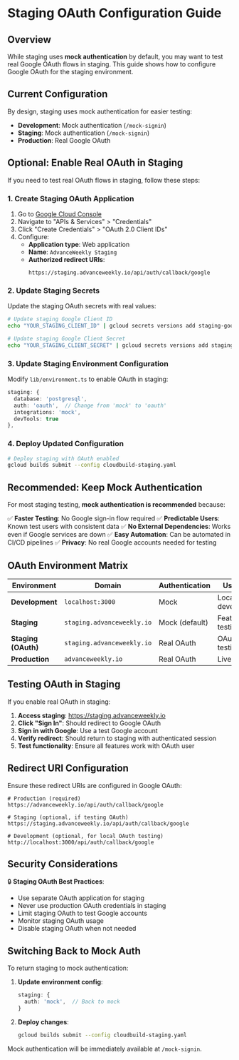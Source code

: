 # Staging OAuth Configuration Guide

## Overview

While staging uses **mock authentication** by default, you may want to test real Google OAuth flows in staging. This guide shows how to configure Google OAuth for the staging environment.

## Current Configuration

By design, staging uses mock authentication for easier testing:

- **Development**: Mock authentication (`/mock-signin`)
- **Staging**: Mock authentication (`/mock-signin`) 
- **Production**: Real Google OAuth

## Optional: Enable Real OAuth in Staging

If you need to test real OAuth flows in staging, follow these steps:

### 1. Create Staging OAuth Application

1. Go to [Google Cloud Console](https://console.cloud.google.com)
2. Navigate to "APIs & Services" > "Credentials"
3. Click "Create Credentials" > "OAuth 2.0 Client IDs"
4. Configure:
   - **Application type**: Web application
   - **Name**: `AdvanceWeekly Staging`
   - **Authorized redirect URIs**: 
     ```
     https://staging.advanceweekly.io/api/auth/callback/google
     ```

### 2. Update Staging Secrets

Update the staging OAuth secrets with real values:

```bash
# Update staging Google Client ID
echo "YOUR_STAGING_CLIENT_ID" | gcloud secrets versions add staging-google-client-id --data-file=-

# Update staging Google Client Secret  
echo "YOUR_STAGING_CLIENT_SECRET" | gcloud secrets versions add staging-google-client-secret --data-file=-
```

### 3. Update Staging Environment Configuration

Modify `lib/environment.ts` to enable OAuth in staging:

```typescript
staging: {
  database: 'postgresql',
  auth: 'oauth',  // Change from 'mock' to 'oauth'
  integrations: 'mock',
  devTools: true
},
```

### 4. Deploy Updated Configuration

```bash
# Deploy staging with OAuth enabled
gcloud builds submit --config cloudbuild-staging.yaml
```

## Recommended: Keep Mock Authentication

For most staging testing, **mock authentication is recommended** because:

✅ **Faster Testing**: No Google sign-in flow required
✅ **Predictable Users**: Known test users with consistent data
✅ **No External Dependencies**: Works even if Google services are down
✅ **Easy Automation**: Can be automated in CI/CD pipelines
✅ **Privacy**: No real Google accounts needed for testing

## OAuth Environment Matrix

| Environment | Domain | Authentication | Use Case |
|-------------|---------|----------------|----------|
| **Development** | `localhost:3000` | Mock | Local development |
| **Staging** | `staging.advanceweekly.io` | Mock (default) | Feature testing |
| **Staging (OAuth)** | `staging.advanceweekly.io` | Real OAuth | OAuth flow testing |
| **Production** | `advanceweekly.io` | Real OAuth | Live users |

## Testing OAuth in Staging

If you enable real OAuth in staging:

1. **Access staging**: https://staging.advanceweekly.io
2. **Click "Sign In"**: Should redirect to Google OAuth
3. **Sign in with Google**: Use a test Google account
4. **Verify redirect**: Should return to staging with authenticated session
5. **Test functionality**: Ensure all features work with OAuth user

## Redirect URI Configuration

Ensure these redirect URIs are configured in Google OAuth:

```
# Production (required)
https://advanceweekly.io/api/auth/callback/google

# Staging (optional, if testing OAuth)
https://staging.advanceweekly.io/api/auth/callback/google

# Development (optional, for local OAuth testing)
http://localhost:3000/api/auth/callback/google
```

## Security Considerations

🔒 **Staging OAuth Best Practices**:
- Use separate OAuth application for staging
- Never use production OAuth credentials in staging
- Limit staging OAuth to test Google accounts
- Monitor staging OAuth usage
- Disable staging OAuth when not needed

## Switching Back to Mock Auth

To return staging to mock authentication:

1. **Update environment config**:
   ```typescript
   staging: {
     auth: 'mock',  // Back to mock
   }
   ```

2. **Deploy changes**:
   ```bash
   gcloud builds submit --config cloudbuild-staging.yaml
   ```

Mock authentication will be immediately available at `/mock-signin`.